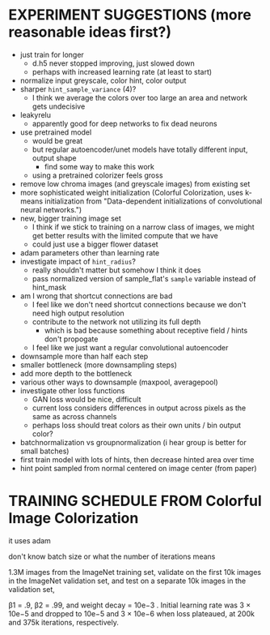 # EXPERIMENT SUGGESTIONS (more reasonable ideas first?)

* just train for longer
     - d.h5 never stopped improving, just slowed down
     - perhaps with increased learning rate (at least to start)
* normalize input greyscale, color hint, color output 
* sharper `hint_sample_variance` (4)?
     - I think we average the colors over too large an area and network gets undecisive
* leakyrelu
     - apparently good for deep networks to fix dead neurons
* use pretrained model
     - would be great 
     - but regular autoencoder/unet models have totally different input, output shape
         - find some way to make this work
     - using a pretrained colorizer feels gross
* remove low chroma images (and greyscale images) from existing set
* more sophisticated weight initialization (Colorful Colorization, uses k-means initialization from "Data-dependent initializations of convolutional neural networks.")
* new, bigger training image set
     - I think if we stick to training on a narrow class of images, we might get better results with the limited compute that we have
     - could just use a bigger flower dataset
* adam parameters other than learning rate
* investigate impact of `hint_radius`?
     - really shouldn't matter but somehow I think it does
     - pass normalized version of sample_flat's `sample` variable instead of hint_mask 
* am I wrong that shortcut connections are bad
     - I feel like we don't need shortcut connections because we don't need high output resolution
     - contribute to the network not utilizing its full depth
         - which is bad because something about receptive field / hints don't propogate
     - I feel like we just want a regular convolutional autoencoder
* downsample more than half each step
* smaller bottleneck (more downsampling steps)
* add more depth to the bottleneck
* various other ways to downsample (maxpool, averagepool)
* investigate other loss functions
     - GAN loss would be nice, difficult
     - current loss considers differences in output across pixels as the same as across channels
     - perhaps loss should treat colors as their own units / bin output color?
* batchnormalization vs groupnormalization (i hear group is better for small batches)
* first train model with lots of hints, then decrease hinted area over time
* hint point sampled from normal centered on image center (from paper)

# TRAINING SCHEDULE FROM Colorful Image Colorization

it uses adam

don't know batch size or what the number of iterations means

1.3M images from the ImageNet training set,
validate on the first 10k images in the ImageNet validation set, and test on a
separate 10k images in the validation set,

β1 = .9, β2 = .99, and weight decay = 10e−3 . Initial learning rate was 3 × 10e−5 and
dropped to 10e−5 and 3 × 10e−6 when loss plateaued, at 200k and 375k iterations,
respectively. 
